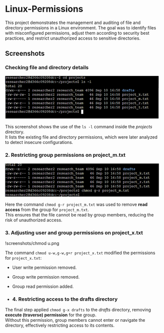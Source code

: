 # Linux-Permissions
This project demonstrates the management and auditing of file and directory permissions in a Linux environment. The goal was to identify files with misconfigured permissions, adjust them according to security best practices, and restrict unauthorized access to sensitive directories.
## Screenshots

### Checking file and directory details
![screenshots/cd ls -l.png](https://github.com/Dai05/Linux-Permissions/blob/822c832fb58f48c01b95754fbc1adf57030c77c2/screenshots/cd%20ls%20-l.png)

This screenshot shows the use of the `ls -l` command inside the *projects* directory.  
It lists the existing file and directory permissions, which were later analyzed to detect insecure configurations.

### 2. Restricting group permissions on project_m.txt
![screenshots/Chmod g.png](https://github.com/Dai05/Linux-Permissions/blob/main/screenshots/Chmod%20g.png?raw=true)

Here the command `chmod g-r project_m.txt` was used to remove **read access** from the group for `project_m.txt`.  
This ensures that the file cannot be read by group members, reducing the risk of unauthorized access.

### 3. Adjusting user and group permissions on project_x.txt
!screenshots/chmod u.png

The command `chmod u-w,g-w,g+r project_x.txt` modified the permissions for `project_x.txt`:  
- User write permission removed.  
- Group write permission removed.  
- Group read permission added.

- ### 4. Restricting access to the drafts directory


The final step applied `chmod g-x drafts` to the *drafts* directory, removing **execute (traverse) permission** for the group.  
Without this permission, group members cannot enter or navigate the directory, effectively restricting access to its contents.
